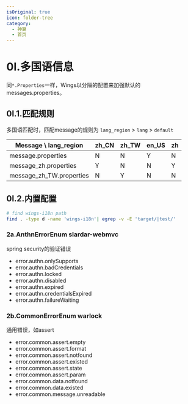 ```yaml
---
isOriginal: true
icon: folder-tree
category:
  - 神翼
  - 首页
---
```


# 0I.多国语信息

同`*.Properties`一样，Wings以分隔的配置来加强默认的messages.properties。

## 0I.1.匹配规则

多国语匹配时，匹配message的规则为 `lang_region` > `lang` > `default`

| Message \ lang_region   | zh_CN | zh_TW | en_US | zh |
| ----------------------- | ----- | ----- | ----- | -- |
|message.properties       | N     | N     | Y     | N  |
|message_zh.properties    | Y     | N     | N     | Y  |
|message_zh_TW.properties | N     | Y     | N     | N  |

## 0I.2.内置配置

```bash
# find wings-i18n path
find . -type d -name 'wings-i18n'| egrep -v -E 'target/|test/'
```

### 2a.AnthnErrorEnum slardar-webmvc

spring security的验证错误

* error.authn.onlySupports
* error.authn.badCredentials
* error.authn.locked
* error.authn.disabled
* error.authn.expired
* error.authn.credentialsExpired
* error.authn.failureWaiting

### 2b.CommonErrorEnum warlock

通用错误，如assert

* error.common.assert.empty
* error.common.assert.format
* error.common.assert.notfound
* error.common.assert.existed
* error.common.assert.state
* error.common.assert.param
* error.common.data.notfound
* error.common.data.existed
* error.common.message.unreadable
